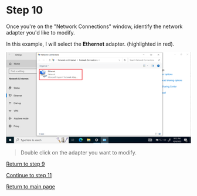 # Step 10

Once you're on the "Network Connections" window, identify the network adapter you'd like to modify.  

In this example, I will select the **Ethernet** adapter. (highlighted in red).  


![ethernet-adapter](/images/step11-select-adapter.PNG)  

>Double click on the adapter you want to modify.

[Return to step 9](/starthere/step9.md)  

[Continue to step 11](/starthere/step11.md)  

[Return to main page](../README.md)
